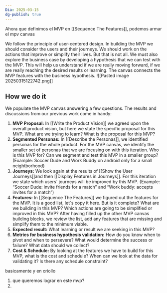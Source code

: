 ```yaml
---
Dia: 2025-03-15
dg-publish: true
---
```

Ahora que definimos el MVP en [[Sequence The Features]], podemos armar el mpv canvas

We follow the principle of user-centered design. In building the MVP we should consider the users and their journeys. We should work on the actions that improve or simplify their lives. But that is not all. We must also explore the business case by developing a hypothesis that we can test with the MVP. This will help us understand if we are really moving forward, if we are really reaching the desired results or learning. The canvas connects the MVP features with the business hypothesis.
![[Pasted image 20250315122742.png]]


## How we do it

We populate the MVP canvas answering a few questions. The results and discussions from our previous work come in handy:

1. **MVP Proposal:** In [[Write the Product Vision]] we agreed upon the overall product vision, but here we state the specific proposal for this MVP. What are we trying to learn? What is the proposal for this MVP?
2. **Segmented Personas:** In [[Describe the Personas]], we identified personas for the whole product. For the MVP canvas, we identify the smaller set of personas that we are focusing on with this iteration. Who is this MVP for? Can we segment and test this MVP in a smaller group? (Example: Soccer Dude and Work Buddy on android only for a small neightborhood)
3. **Journeys:** We look again at the results of [[Show the User Journeys]]and then [[Display Features in Journeys]]. For this iteration we state which users´ journeys will be improved by this MVP. (Example: “Soccer Dude: invite friends for a match” and “Work buddy: accepts invites for a match”)
4. **Features:** In [[Sequence The Features]] we figured out the features for the MVP. It is a good list, let´s copy it here. But is it complete? What are we building in this MVP? Which actions are going to be simplified or improved in this MVP? After having filled up the other MVP canvas building blocks, we review the list, add any features that are missing and simplify them to the minimum viable.
5. **Expected result:** What learning or result we are seeking in this MVP?
6. **Metrics for business hypothesis validation:** How do you know when to pivot and when to persevere? What would determine the success or failure? What data should we collect?
7. **Cost & Schedule:** By looking at the features we have to build for this MVP, what is the cost and schedule? When can we look at the data for validating it? Is there any schedule constraint?


basicamente y en criollo 
1. que queremos lograr en este mvp?
2. 

